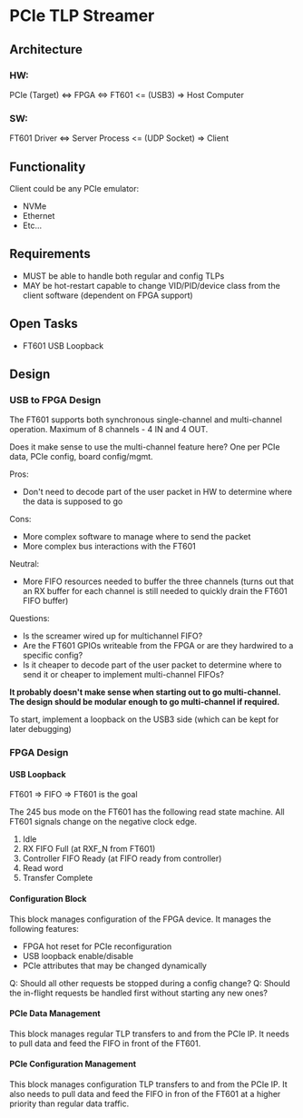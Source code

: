 # PCIe TLP Streamer

## Architecture

### HW:
PCIe (Target) <=> FPGA <=> FT601 <= (USB3) => Host Computer

### SW:
FT601 Driver <=> Server Process <= (UDP Socket) => Client

## Functionality

Client could be any PCIe emulator:
  - NVMe
  - Ethernet
  - Etc...

## Requirements
  - MUST be able to handle both regular and config TLPs
  - MAY be hot-restart capable to change VID/PID/device class from the client software (dependent on FPGA support)

## Open Tasks
  - FT601 USB Loopback

## Design
### USB to FPGA Design
The FT601 supports both synchronous single-channel and multi-channel operation. Maximum of 8 channels - 4 IN and 4 OUT.

Does it make sense to use the multi-channel feature here? One per PCIe data, PCIe config, board config/mgmt.

Pros:
  - Don't need to decode part of the user packet in HW to determine where the data is supposed to go

Cons:
  - More complex software to manage where to send the packet
  - More complex bus interactions with the FT601

Neutral:
  - More FIFO resources needed to buffer the three channels (turns out that an RX buffer for each channel is still needed to quickly drain the FT601 FIFO buffer)

Questions:
  - Is the screamer wired up for multichannel FIFO?
  - Are the FT601 GPIOs writeable from the FPGA or are they hardwired to a specific config?
  - Is it cheaper to decode part of the user packet to determine where to send it or cheaper to implement multi-channel FIFOs?

**It probably doesn't make sense when starting out to go multi-channel. The design should be modular enough to go multi-channel if required.**

To start, implement a loopback on the USB3 side (which can be kept for later debugging)

### FPGA Design
#### USB Loopback
FT601 => FIFO => FT601 is the goal

The 245 bus mode on the FT601 has the following read state machine. All FT601 signals change on the negative clock edge.
1. Idle
2. RX FIFO Full (at RXF_N from FT601)
3. Controller FIFO Ready (at FIFO ready from controller)
4. Read word
5. Transfer Complete

#### Configuration Block
This block manages configuration of the FPGA device. It manages the following features:
  - FPGA hot reset for PCIe reconfiguration
  - USB loopback enable/disable
  - PCIe attributes that may be changed dynamically

Q: Should all other requests be stopped during a config change?
Q: Should the in-flight requests be handled first without starting any new ones?

#### PCIe Data Management
This block manages regular TLP transfers to and from the PCIe IP. It needs to pull data and feed the FIFO in front of the FT601.

#### PCIe Configuration Management
This block manages configuration TLP transfers to and from the PCIe IP. It also needs to pull data and feed the FIFO in fron of the FT601 at a higher priority than regular data traffic.
